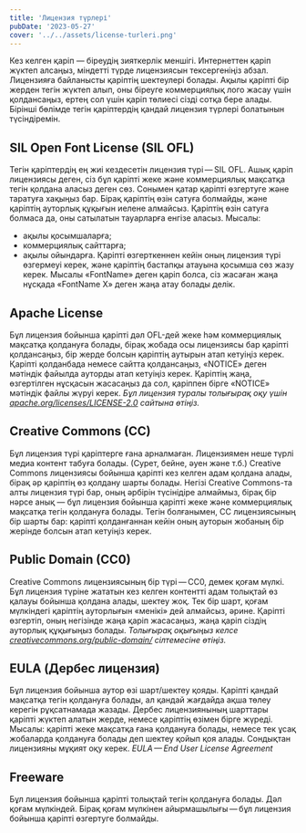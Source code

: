 ```yaml
---
title: 'Лицензия түрлері'
pubDate: '2023-05-27'
cover: '../../assets/license-turleri.png'
---
```


Кез келген қаріп — біреудің зияткерлік меншігі. Интернеттен қаріп жүктеп алсаңыз, міндетті түрде лицензиясын тексергеніңіз абзал.
Лицензияға байланысты қаріптің шектеулері болады. Ақылы қаріпті бір жерден тегін жүктеп алып, оны біреуге коммерциялық лого жасау үшін қолдансаңыз, ертең сол үшін қаріп төлиесі сізді сотқа бере алады.
Бірінші бөлімде тегін қаріптердің қандай лицензия түрлері болатынын түсіндіремін.

## SIL Open Font License (SIL OFL)
Тегін қаріптердің ең жиі кездесетін лицензия түрі — SIL OFL. Ашық қаріп лицензиясы деген, сіз бұл қаріпті жеке және коммерциялық мақсатқа тегін қолдана аласыз деген сөз.
Сонымен қатар қаріпті өзгертуге және таратуға хақыңыз бар. Бірақ қаріптің өзін сатуға болмайды, және қаріптің ауторлық құқығын иелене алмайсыз.
Қаріптің өзін сатуға болмаса да, оны сатылатын тауарларға енгізе аласыз. Мысалы:
- ақылы қосымшаларға;
- коммерциялық сайттарға;
- ақылы ойындарға.
Қаріпті өзгерткеннен кейін оның лицензия түрі өзгермеуі керек, және қаріптің бастапқы атауына қосымша сөз жазу керек. Мысалы «FontName» деген қаріп болса, сіз жасаған жаңа нұсқада «FontName X» деген жаңа атау болады делік.

## Apache License
Бұл лицензия бойынша қаріпті дәл OFL-дей жеке hәм коммерциялық мақсатқа қолдануға болады, бірақ жобада осы лицензиясы бар қаріпті қолдансаңыз, бір жерде болсын қаріптің аутырын атап кетуіңіз керек.
Қаріпті қолданбада немесе сайтта қолдансаңыз, «NOTICE» деген мәтіндік файылда ауторды атап кетуіңіз керек. Қаріптің жаңа, өзгертілген нұсқасын жасасаңыз да сол, қаріппен бірге «NOTICE» мәтіндік файлы жүруі керек.
<em>Бұл лицензия туралы толығырақ оқу үшін [apache.org/licenses/LICENSE-2.0](https://apache.org/licenses/LICENSE-2.0) сайтына өтіңіз.</em>

## Creative Commons (CC)
Бұл лицензия түрі қаріптерге ғана арналмаған. Лицензиямен неше түрлі медиа контент табуға болады. (Сурет, бейне, әуен және т.б.)
Creative Commons лицензиясы бойынша қаріпті кез келген адам қолдана алады, бірақ әр қаріптің өз қолдану шарты болады.
Негізі Creative Commons-та алты лицензия түрі бар, оның әрбірін түсінідіре алмаймыз, бірақ бір нәрсе анық — бұл лицензия бойынша қаріпті жеке және коммерциялық мақсатқа тегін қолдануға болады.
Тегін болғанымен, СС лицензиясының бір шарты бар: қаріпті қолданғаннан кейін оның ауторын жобаның бір жерінде болсын атап кетуіңіз керек.

## Public Domain (CC0)
Creative Commons лицензиясының бір түрі — CC0, демек қоғам мүлкі. Бұл лицензия түріне жататын кез келген контентті адам толықтай өз қалауы бойынша қолдана алады, шектеу жоқ.
Тек бір шарт, қоғам мүлкіндегі қаріптің ауторлығын «менікі» дей алмайсыз, әрине.
Қаріпті өзгертіп, оның негізінде жаңа қаріп жасасаңыз, жаңа қаріп сіздің ауторлық құқығыңыз болады.
<em>Толығырақ оқығыңыз келсе [creativecommons.org/public-domain/](https://creativecommons.org/public-domain/) сілтемесіне өтіңіз.</em>

## EULA (Дербес лицензия)
Бұл лицензия бойынша аутор өзі шарт/шектеу қояды. Қаріпті қандай мақсатқа тегін қолдануға болады, ал қандай жағдайда ақша төлеу керегін рұқсатнамада жазады.
Дербес лицензиянының шарттары қаріпті жүктеп алатын жерде, немесе қаріптің өзімен бірге жүреді.
Мысалы: қаріпті жеке мақсатқа ғана қолдануға болады, немесе тек ұсақ жобаларда қолдануға болады деп шектеу қойып қоя алады. Сондықтан лицензияны мұқият оқу керек.
<em>EULA — End User License Agreement</em>

## Freeware
Бұл лицензия бойынша қаріпті толықтай тегін қолдануға болады. Дәл қоғам мүлкіндей. Бірақ қоғам мүлкінен айырмашылығы — бұл лицензия бойынша қаріпті өзгертуге болмайды.
